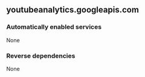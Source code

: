 ## youtubeanalytics.googleapis.com

### Automatically enabled services

None

### Reverse dependencies

None

